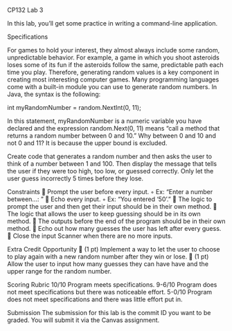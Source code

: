 CP132 Lab 3

In this lab, you’ll get some practice in writing a command-line application.

Specifications

For games to hold your interest, they almost always include some random, unpredictable behavior. For
example, a game in which you shoot asteroids loses some of its fun if the asteroids follow the same,
predictable path each time you play. Therefore, generating random values is a key component in
creating most interesting computer games. Many programming languages come with a built-in
module you can use to generate random numbers. In Java, the syntax is the following:

int myRandomNumber = random.NextInt(0, 11);

In this statement, myRandomNumber is a numeric variable you have declared and the expression
random.Next(0, 11) means “call a method that returns a random number between 0 and 10.”
Why between 0 and 10 and not 0 and 11? It is because the upper bound is excluded.

Create code that generates a random number and then asks the user to think of a number between 1 and
100. Then display the message that tells the user if they were too high, too low, or guessed correctly.
Only let the user guess incorrectly 5 times before they lose.

Constraints
 Prompt the user before every input.
◦ Ex: “Enter a number between...: ”
 Echo every input.
◦ Ex: “You entered ‘50’.”
 The logic to prompt the user and then get their input should be in their own method.
 The logic that allows the user to keep guessing should be in its own method.
 The outputs before the end of the program should be in their own method.
 Echo out how many guesses the user has left after every guess.
 Close the input Scanner when there are no more inputs.

Extra Credit Opportunity
 (1 pt) Implement a way to let the user to choose to play again with a new random number after
they win or lose.
 (1 pt) Allow the user to input how many guesses they can have have and the upper range for the
random number.

Scoring Rubric
10/10 Program meets specifications.
9-6/10 Program does not meet specifications but there was noticeable effort.
5-0/10 Program does not meet specifications and there was little effort put in.

Submission
The submission for this lab is the commit ID you want to be graded. You will submit it via the Canvas
assignment.

